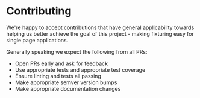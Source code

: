 # Contributing

We're happy to accept contributions that have general applicability towards helping us better achieve the goal of this project - making fixturing easy for single page applications.

Generally speaking we expect the following from all PRs:

- Open PRs early and ask for feedback
- Use appropriate tests and appropriate test coverage
- Ensure linting and tests all passing
- Make appropriate semver version bumps
- Make appropriate documentation changes
